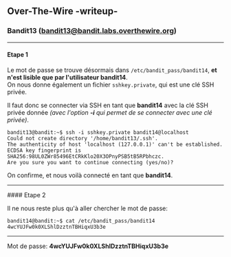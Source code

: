 ## Over-The-Wire -writeup-
### Bandit13 (bandit13@bandit.labs.overthewire.org)

---
#### Etape 1

Le mot de passe se trouve désormais dans `/etc/bandit_pass/bandit14`, **et n'est lisible que par l'utilisateur bandit14**.  
On nous donne également un fichier `sshkey.private`, qui est une clé SSH privée.

Il faut donc se connecter via SSH en tant que **bandit14** avec la clé SSH privée donnée *(avec l'option **-i** qui permet de se connecter avec une clé privée)*.

```console
bandit13@bandit:~$ ssh -i sshkey.private bandit14@localhost
Could not create directory '/home/bandit13/.ssh'.
The authenticity of host 'localhost (127.0.0.1)' can't be established.
ECDSA key fingerprint is SHA256:98UL0ZWr85496EtCRkKlo20X3OPnyPSB5tB5RPbhczc.
Are you sure you want to continue connecting (yes/no)? 
```

On confirme, et nous voilà connecté en tant que **bandit14**.

---
#### Etape 2

Il ne nous reste plus qu'à aller chercher le mot de passe:
```console
bandit14@bandit:~$ cat /etc/bandit_pass/bandit14 
4wcYUJFw0k0XLShlDzztnTBHiqxU3b3e
```

---
Mot de passe: **4wcYUJFw0k0XLShlDzztnTBHiqxU3b3e**
